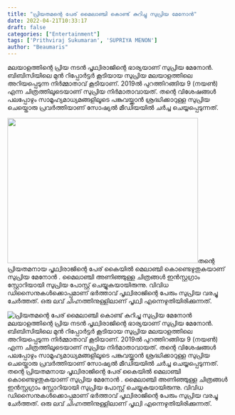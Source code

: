 ```yaml
---
title: "പ്രിയതമന്റെ പേര് മൈലാഞ്ചി കൊണ്ട് കുറിച്ചു സുപ്രിയ മേനോൻ"
date: 2022-04-21T10:33:17
draft: false
categories: ["Entertainment"]
tags: ['Prithviraj Sukumaran', 'SUPRIYA MENON']
author: "Beaumaris"
---
```


മലയാളത്തിന്റെ പ്രിയ നടൻ പൃഥ്വിരാജിന്റെ ഭാര്യയാണ് സുപ്രിയ മേനോൻ. ബിബിസിയിലെ മുൻ റിപ്പോർട്ടർ കൂടിയായ സുപ്രിയ മലയാളത്തിലെ അറിയപ്പെടുന്ന നിർമ്മാതാവ് കൂടിയാണ്. 2019ൽ പുറത്തിറങ്ങിയ 9 (നയൺ) എന്ന ചിത്രത്തിലൂടെയാണ് സുപ്രിയ നിർമാതാവായത്. തന്റെ വിശേഷങ്ങൾ പലപ്പോഴും സാമൂഹ്യമാധ്യമങ്ങളിലൂടെ പങ്കുവയ്ക്കാൻ ശ്രദ്ധിക്കാറുള്ള സുപ്രിയ ചെയ്തൊരു പ്രവർത്തിയാണ് സോഷ്യൽ മീഡിയയിൽ ചർച്ച ചെയ്യപ്പെടുന്നത്.

<img class="size-full wp-image-330631 aligncenter" src="https://cdn.boolokam.com/articles/2022/04/hmhmhmm.jpg" alt="" width="428" height="326" />തന്റെ പ്രിയതമനായ പൃഥ്വിരാജിന്റെ പേര് കൈയിൽ മെലാഞ്ചി കൊണ്ടെഴുതുകയാണ് സുപ്രിയ മേനോൻ . മൈലാഞ്ചി അണിഞ്ഞുള്ള ചിത്രങ്ങൾ ഇൻസ്റ്റഗ്രാം സ്റ്റോറിയായി സുപ്രിയ പോസ്റ്റ് ചെയ്യുകയായിരുന്നു. വിവിധ ഡിസൈനുകൾക്കൊപ്പമാണ് ഭർത്താവ് പൃഥ്വിരാജിന്റെ പേരും സുപ്രിയ വരച്ചു ചേർത്തത്. ഒരു ലവ് ചിഹ്നത്തിനുള്ളിലാണ് പൃഥ്വി എന്നെഴുതിയിരിക്കുന്നത്.


![പ്രിയതമന്റെ പേര് മൈലാഞ്ചി കൊണ്ട് കുറിച്ചു സുപ്രിയ മേനോൻ](https://cdn.boolokam.com/articles/2022/04/hmhmhmm.jpg)മലയാളത്തിന്റെ പ്രിയ നടൻ പൃഥ്വിരാജിന്റെ ഭാര്യയാണ് സുപ്രിയ മേനോൻ. ബിബിസിയിലെ മുൻ റിപ്പോർട്ടർ കൂടിയായ സുപ്രിയ മലയാളത്തിലെ അറിയപ്പെടുന്ന നിർമ്മാതാവ് കൂടിയാണ്. 2019ൽ പുറത്തിറങ്ങിയ 9 (നയൺ) എന്ന ചിത്രത്തിലൂടെയാണ് സുപ്രിയ നിർമാതാവായത്. തന്റെ വിശേഷങ്ങൾ പലപ്പോഴും സാമൂഹ്യമാധ്യമങ്ങളിലൂടെ പങ്കുവയ്ക്കാൻ ശ്രദ്ധിക്കാറുള്ള സുപ്രിയ ചെയ്തൊരു പ്രവർത്തിയാണ് സോഷ്യൽ മീഡിയയിൽ ചർച്ച ചെയ്യപ്പെടുന്നത്. തന്റെ പ്രിയതമനായ പൃഥ്വിരാജിന്റെ പേര് കൈയിൽ മെലാഞ്ചി കൊണ്ടെഴുതുകയാണ് സുപ്രിയ മേനോൻ . മൈലാഞ്ചി അണിഞ്ഞുള്ള ചിത്രങ്ങൾ ഇൻസ്റ്റഗ്രാം സ്റ്റോറിയായി സുപ്രിയ പോസ്റ്റ് ചെയ്യുകയായിരുന്നു. വിവിധ ഡിസൈനുകൾക്കൊപ്പമാണ് ഭർത്താവ് പൃഥ്വിരാജിന്റെ പേരും സുപ്രിയ വരച്ചു ചേർത്തത്. ഒരു ലവ് ചിഹ്നത്തിനുള്ളിലാണ് പൃഥ്വി എന്നെഴുതിയിരിക്കുന്നത്.
